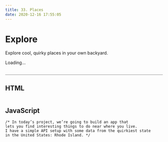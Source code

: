 ```yaml
---
title: 33. Places
date: 2020-12-16 17:55:05
---
```


<div class="output-container">

  <style type="text/css">
  </style>

  <h1>Explore</h1>
  <p>Explore cool, quirky places in your own backyard.</p>
  <div id="app">Loading...</div>

  <script src="https://cdn.jsdelivr.net/npm/reefjs@7/dist/reef.js"></script>
  <script>
    var app = new Reef('#app', {
      data: {},
      template: function (props) {
        console.log(props)
        let html = '<ul>' + props.posts.map(function (post) {
          return `<li>${post.place}</li><p>${post.description}</p><img src="${post.img}">`;
        }).join('') + '</ul>';
        return html;
      }
    });
    fetch('https://vanillajsacademy.com/api/places.json').then(function (response) {
      return response.json();
    }).then(function (data) {
      app.data.posts = data;
    });

  </script>

</div>

<div class="html-container" style="border-top: .5px solid grey; margin-top: 30px;">

## HTML

```HTML

```

</div>
<div class="js-container">

## JavaScript

```JS
/* In today’s project, we’re going to build an app that
lets you find interesting things to do near where you live.
I have a simple API setup with some data from the quirkiest state
in the United States: Rhode Island. */



```

</div>
